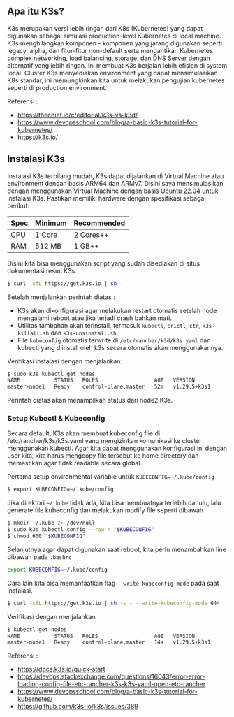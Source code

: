 ## Apa itu K3s?

K3s merupakan versi lebih ringan dari K8s (Kubernetes) yang dapat digunakan sebagai simulasi production-level Kubernetes di local machine. K3s menghilangkan komponen - komponen yang jarang digunakan seperti legacy, alpha, dan fitur-fitur non-default serta mengantikan Kubernetes complex networking, load balancing, storage, dan DNS Server dengan alternatif yang lebih ringan. Ini membuat K3s berjalan lebih efisien di system local. Cluster K3s menyediakan environment yang dapat mensimulasikan K8s standar, ini memungkinkan kita untuk melakukan pengujian kubernetes seperti di production environment.

Referensi :

- https://thechief.io/c/editorial/k3s-vs-k3d/
- https://www.devopsschool.com/blog/a-basic-k3s-tutorial-for-kubernetes/
- https://k3s.io/

## Instalasi K3s 

Instalasi K3s terbilang mudah, K3s dapat dijalankan di Virtual Machine atau environment dengan basis ARM64 dan ARMv7. Disini saya mensimulasikan dengan menggunakan Virtual Machine dengan basis Ubuntu 22.04 untuk instalasi K3s. Pastikan memiliki hardware dengan spesifikasi sebagai berikut:

| Spec | Minimum | Recommended |
| ---- | ------- | ----------- |
| CPU  | 1 Core  | 2 Cores++   |
| RAM  | 512 MB  | 1 GB++      |

Disini kita bisa menggunakan script yang sudah disediakan di situs dokumentasi resmi K3s.

```bash
$ curl -sfL https://get.k3s.io | sh -
```

Setelah menjalankan perintah diatas :

- K3s akan dikonfigurasi agar melakukan restart otomatis setelah node mengalami reboot atau jika terjadi crash bahkan mati.
- Utilitas tambahan akan terinstall, termasuk `kubectl`, `crictl`, `ctr`, `k3s-killall.sh` dan `k3s-unsinstall.sh`.
- File `kubeconfig` otomatis terwrite di `/etc/rancher/k3d/k3s.yaml` dan kubectl yang diinstall oleh k3s secara otomatis akan menggunakannya.

Verifikasi instalasi dengan menjalankan:

```bash
$ sudo k3s kubectl get nodes
NAME           STATUS   ROLES                  AGE   VERSION
master-node1   Ready    control-plane,master   52m   v1.29.5+k3s1
```

Perintah diatas akan menampilkan status dari node2 K3s.

### Setup Kubectl & Kubeconfig

Secara default, K3s akan membuat kubeconfig file di /etc/rancher/k3s/k3s.yaml yang mengizinkan komunikasi ke cluster menggunakan kubectl. Agar kita dapat menggunakan konfigurasi ini dengan user kita, kita harus mengcopy file tersebut ke home directory dan memastikan agar tidak readable secara global.

Pertama setup environmental variable untuk `KUBECONFIG=~/.kube/config`

```bash
$ export KUBECONFIG=~/.kube/config
```

Jika direktori `~/.kube` tidak ada, kita bisa membuatnya terlebih dahulu, lalu generate file kubeconfig  dan melakukan modify file seperti dibawah

```bash
$ mkdir ~/.kube 2> /dev/null
$ sudo k3s kubectl config --raw > "$KUBECONFIG"
$ chmod 600 "$KUBECONFIG"
```

Selanjutnya agar dapat digunakan saat reboot, kita perlu menambahkan line dibawah pada `.bashrc`

```bash
export KUBECONFIG=~/.kube/config
```

Cara lain kita bisa memanfaatkan flag `--write-kubeconfig-mode` pada saat instalasi.

```bash
$ curl -sfL https://get.k3s.io | sh -s - --write-kubeconfig-mode 644
```

Verifikasi dengan menjalankan

```bash
$ kubectl get nodes
NAME           STATUS   ROLES                  AGE   VERSION
master-node1   Ready    control-plane,master   14s   v1.29.5+k3s1
```

Referensi :

- https://docs.k3s.io/quick-start
- https://devops.stackexchange.com/questions/16043/error-error-loading-config-file-etc-rancher-k3s-k3s-yaml-open-etc-rancher
- https://www.devopsschool.com/blog/a-basic-k3s-tutorial-for-kubernetes/
- https://github.com/k3s-io/k3s/issues/389



